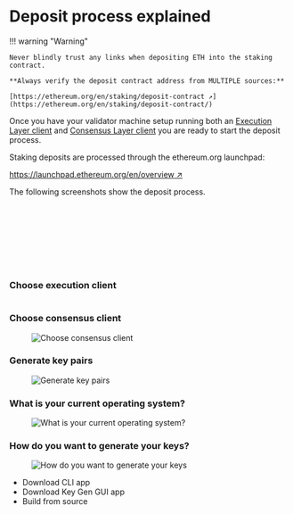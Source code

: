 # Deposit process explained

!!! warning "Warning"

    Never blindly trust any links when depositing ETH into the staking contract.

    **Always verify the deposit contract address from MULTIPLE sources:**

    [https://ethereum.org/en/staking/deposit-contract ↗](https://ethereum.org/en/staking/deposit-contract/)


Once you have your validator machine setup running both an [Execution Layer client](/validator-clients/execution-clients) and [Consensus Layer client](/validator-clients/consensus-clients) you are ready to start the deposit process.

Staking deposits are processed through the ethereum.org launchpad:

[https://launchpad.ethereum.org/en/overview ↗](https://launchpad.ethereum.org/en/overview)

The following screenshots show the deposit process.

<figure><img src="/assets/img/gitbook/Screenshot 2023-06-25 at 16-48-04 Advisories.png" alt=""><figcaption></figcaption></figure>



<figure><img src="/assets/img/gitbook/Screenshot 2023-06-25 at 16-48-08 Advisories.png" alt=""><figcaption></figcaption></figure>



<figure><img src="/assets/img/gitbook/Screenshot 2023-06-25 at 16-48-12 Advisories.png" alt=""><figcaption></figcaption></figure>



<figure><img src="/assets/img/gitbook/Screenshot 2023-06-25 at 16-48-17 Advisories.png" alt=""><figcaption></figcaption></figure>



<figure><img src="/assets/img/gitbook/Screenshot 2023-06-25 at 16-48-21 Advisories.png" alt=""><figcaption></figcaption></figure>



<figure><img src="/assets/img/gitbook/Screenshot 2023-06-25 at 16-48-25 Advisories.png" alt=""><figcaption></figcaption></figure>



<figure><img src="/assets/img/gitbook/Screenshot 2023-06-25 at 16-48-30 Advisories.png" alt=""><figcaption></figcaption></figure>



<figure><img src="/assets/img/gitbook/Screenshot 2023-06-25 at 16-48-37 Advisories.png" alt=""><figcaption></figcaption></figure>



<figure><img src="/assets/img/gitbook/Screenshot 2023-06-25 at 16-48-42 Advisories.png" alt=""><figcaption></figcaption></figure>

### Choose execution client

<figure><img src="/assets/img/gitbook/image (71).png" alt=""><figcaption></figcaption></figure>



### Choose consensus client

<figure><img src="/assets/img/gitbook/Screenshot 2023-06-25 at 16-49-40 Choose consensus client.png" alt="Choose consensus client"><figcaption></figcaption></figure>



### Generate key pairs

<figure><img src="/assets/img/gitbook/image (14) (1).png" alt="Generate key pairs"><figcaption></figcaption></figure>

### What is your current operating system?

<figure><img src="/assets/img/gitbook/Screenshot 2023-06-25 at 16-51-06 Generate key pairs.png" alt="What is your current operating system?"><figcaption></figcaption></figure>



### How do you want to generate your keys?

<figure><img src="/assets/img/gitbook/Screenshot 2023-06-25 at 16-52-05 Generate key pairs (1).png" alt="How do you want to generate your keys"><figcaption></figcaption></figure>

* Download CLI app&#x20;
* Download Key Gen GUI app&#x20;
* Build from source









